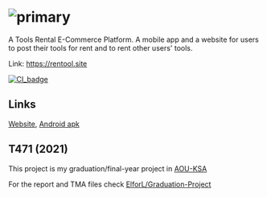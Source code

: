 # ![primary](https://user-images.githubusercontent.com/57017872/143594982-5e5fe556-9c55-4022-9eb9-b887f0384b94.png)

A Tools Rental E-Commerce Platform. A mobile app and a website for users to post their tools for rent and to rent other users' tools.

Link: https://rentool.site

[![CI_badge](https://github.com/ElforL/rentool/actions/workflows/ci.yml/badge.svg)](https://github.com/ElforL/rentool/actions/workflows/ci.yml)
## Links
[Website](https://rentool.site),
[Android apk](https://github.com/ElforL/rentool/releases)

## T471 (2021)
This project is my graduation/final-year project in [AOU-KSA](https://www.arabou.edu.sa)

For the report and TMA files check [ElforL/Graduation-Project](https://github.com/ElforL/Graduation-Project)
